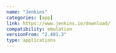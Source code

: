 ```yaml
---
name: "Jenkins"
categories: [app]
link: https://www.jenkins.io/download/
compatibility: emulation
versionFrom: "2.401.3"
type: applications
---
```



